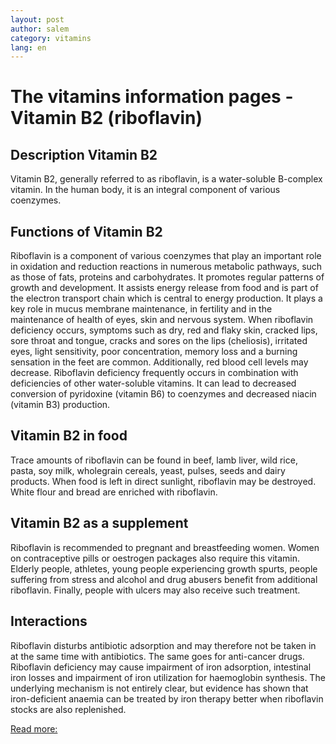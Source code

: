 ```yaml
---
layout: post
author: salem
category: vitamins
lang: en
---
```

# The vitamins information pages - Vitamin B2 (riboflavin)
## Description Vitamin B2
Vitamin B2, generally referred to as riboflavin, is a water-soluble B-complex vitamin. In the human body, it is an integral component of various coenzymes.

## Functions of Vitamin B2
Riboflavin is a component of various coenzymes that play an important role in oxidation and reduction reactions in numerous metabolic pathways, such as those of fats, proteins and carbohydrates. It promotes regular patterns of growth and development. It assists energy release from food and is part of the electron transport chain which is central to energy production. It plays a key role in mucus membrane maintenance, in fertility and in the maintenance of health of eyes, skin and nervous system. When riboflavin deficiency occurs, symptoms such as dry, red and flaky skin, cracked lips, sore throat and tongue, cracks and sores on the lips (cheliosis), irritated eyes, light sensitivity, poor concentration, memory loss and a burning sensation in the feet are common. Additionally, red blood cell levels may decrease. Riboflavin deficiency frequently occurs in combination with deficiencies of other water-soluble vitamins. It can lead to decreased conversion of pyridoxine (vitamin B6) to coenzymes and decreased niacin (vitamin B3) production.

## Vitamin B2 in food
Trace amounts of riboflavin can be found in beef, lamb liver, wild rice, pasta, soy milk, wholegrain cereals, yeast, pulses, seeds and dairy products. When food is left in direct sunlight, riboflavin may be destroyed. White flour and bread are enriched with riboflavin.

## Vitamin B2 as a supplement
Riboflavin is recommended to pregnant and breastfeeding women. Women on contraceptive pills or oestrogen packages also require this vitamin. Elderly people, athletes, young people experiencing growth spurts, people suffering from stress and alcohol and drug abusers benefit from additional riboflavin. Finally, people with ulcers may also receive such treatment.

## Interactions
Riboflavin disturbs antibiotic adsorption and may therefore not be taken in at the same time with antibiotics. The same goes for anti-cancer drugs. Riboflavin deficiency may cause impairment of iron adsorption, intestinal iron losses and impairment of iron utilization for haemoglobin synthesis. The underlying mechanism is not entirely clear, but evidence has shown that iron-deficient anaemia can be treated by iron therapy better when riboflavin stocks are also replenished.



[Read more:](https://www.lenntech.com/vitamins/vitamin-b2.htm#ixzz76FDlnzsW)